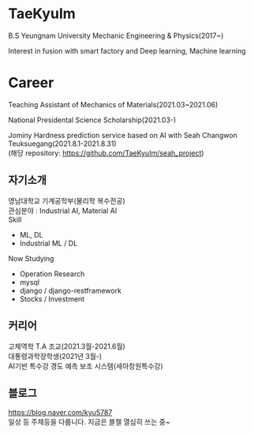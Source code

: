# TaeKyuIm
 
 B.S Yeungnam University Mechanic Engineering & Physics(2017~)
 
 Interest in fusion with smart factory and Deep learning, Machine learning
 
 
 # Career
 Teaching Assistant of Mechanics of Materials(2021.03~2021.06)
 
 National Presidental Science Scholarship(2021.03-)
 
 Jominy Hardness prediction service based on AI with Seah Changwon Teuksuegang(2021.8.1-2021.8.31)  
 (해당 repository: https://github.com/TaeKyuIm/seah_project)  
 
 ## 자기소개
 영남대학교 기계공학부(물리학 복수전공)  
 관심분야 : Industrial AI, Material AI  
 Skill
 - ML, DL
 - Industrial ML / DL
 
 Now Studying
 - Operation Research
 - mysql
 - django / django-restframework
 - Stocks / Investment
 
 ## 커리어  
 고체역학 T.A 조교(2021.3월-2021.6월)  
 대통령과학장학생(2021년 3월-)  
 AI기반 특수강 경도 예측 보조 시스템(세아창원특수강)  
 
 ## 블로그
 https://blog.naver.com/kyu5787  
 일상 등 주제등을 다룹니다. 지금은 블챌 열심히 쓰는 중~
 
 
